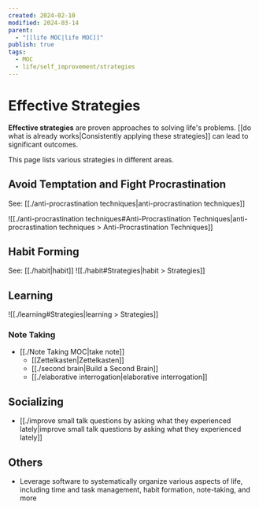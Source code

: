 ```yaml
---
created: 2024-02-10
modified: 2024-03-14
parent:
  - "[[life MOC|life MOC]]"
publish: true
tags:
  - MOC
  - life/self_improvement/strategies
---
```


# Effective Strategies
**Effective strategies** are proven approaches to solving life's problems. [[do what is already works|Consistently applying these strategies]] can lead to significant outcomes.

This page lists various strategies in different areas.

## Avoid Temptation and Fight Procrastination
See: [[./anti-procrastination techniques|anti-procrastination techniques]]

![[./anti-procrastination techniques#Anti-Procrastination Techniques|anti-procrastination techniques > Anti-Procrastination Techniques]]


## Habit Forming
See: [[./habit|habit]]
![[./habit#Strategies|habit > Strategies]]

## Learning
![[./learning#Strategies|learning > Strategies]]

### Note Taking
- [[./Note Taking MOC|take note]]
  - [[Zettelkasten|Zettelkasten]]
  - [[./second brain|Build a Second Brain]]
  - [[./elaborative interrogation|elaborative interrogation]]

## Socializing
- [[./improve small talk questions by asking what they experienced lately|improve small talk questions by asking what they experienced lately]]

## Others
- Leverage software to systematically organize various aspects of life, including time and task management, habit formation, note-taking, and more